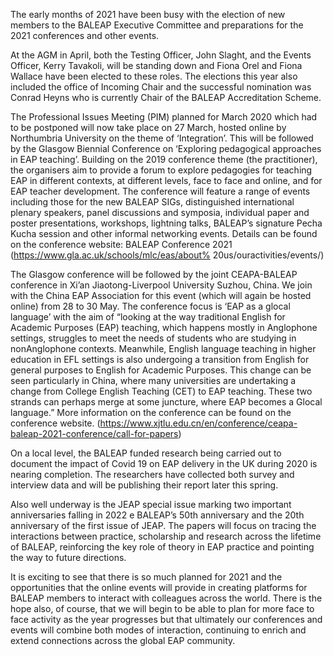 The early months of 2021 have been busy with the election of new members to the BALEAP Executive Committee and preparations for the 2021 conferences and other events.

At the AGM in April, both the Testing Officer, John Slaght, and the Events Officer, Kerry Tavakoli, will be standing down and Fiona Orel and Fiona Wallace have been elected to these roles. The elections this year also included the office of Incoming Chair and the successful nomination was Conrad Heyns who is currently Chair of the BALEAP Accreditation Scheme.

The Professional Issues Meeting (PIM) planned for March 2020 which had to be postponed will now take place on 27 March, hosted online by Northumbria University on the theme of ‘Integration’. This will be followed by the Glasgow Biennial Conference on ‘Exploring pedagogical approaches in EAP teaching’. Building on the 2019 conference theme (the practitioner), the organisers aim to provide a forum to explore pedagogies for teaching EAP in different contexts, at different levels, face to face and online, and for EAP teacher development. The conference will feature a range of events including those for the new BALEAP SIGs, distinguished international plenary speakers, panel discussions and symposia, individual paper and poster presentations, workshops, lightning talks, BALEAP’s signature Pecha Kucha session and other informal networking events. Details can be found on the conference website: BALEAP Conference 2021 (https://www.gla.ac.uk/schools/mlc/eas/about% 20us/ouractivities/events/)

The Glasgow conference will be followed by the joint CEAPA-BALEAP conference in Xi’an Jiaotong-Liverpool University Suzhou, China. We join with the China EAP Association for this event (which will again be hosted online) from 28 to 30 May. The conference focus is ‘EAP as a glocal language’ with the aim of “looking at the way traditional English for Academic Purposes (EAP) teaching, which happens mostly in Anglophone settings, struggles to meet the needs of students who are studying in nonAnglophone contexts. Meanwhile, English language teaching in higher education in EFL settings is also undergoing a transition from English for general purposes to English for Academic Purposes. This change can be seen particularly in China, where many universities are undertaking a change from College English Teaching (CET) to EAP teaching. These two strands can perhaps merge at some juncture, where EAP becomes a Glocal language.” More information on the conference can be found on the conference website. (https://www.xjtlu.edu.cn/en/conference/ceapa-baleap-2021-conference/call-for-papers)

On a local level, the BALEAP funded research being carried out to document the impact of Covid 19 on EAP delivery in the UK during 2020 is nearing completion. The researchers have collected both survey and interview data and will be publishing their report later this spring.

Also well underway is the JEAP special issue marking two important anniversaries falling in 2022 e BALEAP’s 50th anniversary and the 20th anniversary of the first issue of JEAP. The papers will focus on tracing the interactions between practice, scholarship and research across the lifetime of BALEAP, reinforcing the key role of theory in EAP practice and pointing the way to future directions.

It is exciting to see that there is so much planned for 2021 and the opportunities that the online events will provide in creating platforms for BALEAP members to interact with colleagues across the world. There is the hope also, of course, that we will begin to be able to plan for more face to face activity as the year progresses but that ultimately our conferences and events will combine both modes of interaction, continuing to enrich and extend connections across the global EAP community.